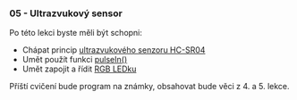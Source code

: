 ### 05 - Ultrazvukový sensor

Po této lekci byste měli být schopni:
- Chápat princip [ultrazvukového senzoru HC-SR04](https://howtomechatronics.com/tutorials/arduino/ultrasonic-sensor-hc-sr04/)
- Umět použít funkci [pulseIn()](https://www.arduino.cc/reference/en/language/functions/advanced-io/pulsein/)
- Umět zapojit a řídit [RGB LEDku](https://howtomechatronics.com/tutorials/arduino/how-to-use-a-rgb-led-with-arduino/)

Příští cvičení bude program na známky, obsahovat bude věci z 4. a 5. lekce.
